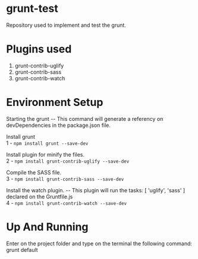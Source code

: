 grunt-test
==========
Repository used to implement and test the grunt.

Plugins used
==========
 1. grunt-contrib-uglify
 2. grunt-contrib-sass
 3. grunt-contrib-watch

Environment Setup
==========
Starting the grunt -- This command will generate a referency on devDependencies in the package.json file.

Install grunt  
1 - `npm install grunt --save-dev`  

Install plugin for minify the files.  
2 - `npm install grunt-contrib-uglify --save-dev`  

Compile the SASS file.  
3 - `npm install grunt-contrib-sass --save-dev`  

Install the watch plugin. -- This plugin will run the tasks: [ 'uglify', 'sass' ] declared on the Gruntfile.js  
4 - `npm install grunt-contrib-watch --save-dev`

Up And Running
==========
Enter on the project folder and type on the terminal the following command:
grunt default
